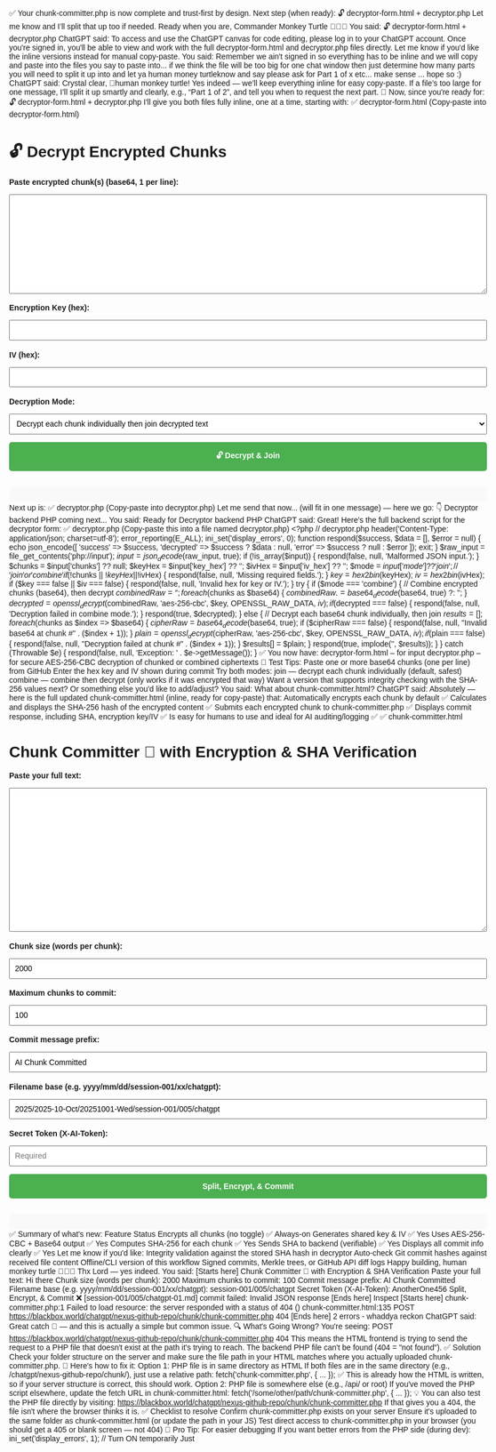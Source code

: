 ✅ Your chunk-committer.php is now complete and trust-first by design. Next step (when ready): 🔓 decryptor-form.html + decryptor.php Let me know and I’ll split that up too if needed. Ready when you are, Commander Monkey Turtle 🐢🧠✨ You said: 🔓 decryptor-form.html + decryptor.php ChatGPT said: To access and use the ChatGPT canvas for code editing, please log in to your ChatGPT account. Once you're signed in, you'll be able to view and work with the full decryptor-form.html and decryptor.php files directly. Let me know if you'd like the inline versions instead for manual copy-paste. You said: Remember we ain't signed in so everything has to be inline and we will copy and paste into the files you say to paste into... if we think the file will be too big for one chat window then just determine how many parts you will need to split it up into and let ya human money turtleknow and say please ask for Part 1 of x etc... make sense ... hope so :) ChatGPT said: Crystal clear, 🐢human monkey turtle! Yes indeed — we’ll keep everything inline for easy copy-paste. If a file’s too large for one message, I’ll split it up smartly and clearly, e.g., “Part 1 of 2”, and tell you when to request the next part. 🧩 Now, since you're ready for: 🔓 decryptor-form.html + decryptor.php I'll give you both files fully inline, one at a time, starting with: ✅ decryptor-form.html (Copy-paste into decryptor-form.html) <!DOCTYPE html> <html lang="en"> <head> <meta charset="UTF-8" /> <title>🔓 Chunk Decryptor</title> <style> body { font-family: sans-serif; max-width: 900px; margin: 2em auto; } textarea, input, button, select { width: 100%; margin-top: 1em; padding: 0.6em; font-size: 1em; box-sizing: border-box; } button { background-color: #4CAF50; border: none; color: white; font-weight: bold; cursor: pointer; border-radius: 5px; padding: 1em; } button:hover { background-color: #45a049; } label { margin-top: 1.25em; display: block; font-weight: bold; } #output { white-space: pre-wrap; background: #f9f9f9; border-radius: 6px; padding: 1em; margin-top: 2em; font-family: monospace; } </style> </head> <body> <h1>🔓 Decrypt Encrypted Chunks</h1> <form id="decryptForm"> <label for="cipherChunks">Paste encrypted chunk(s) (base64, 1 per line):</label> <textarea id="cipherChunks" rows="10" required></textarea> <label for="keyHex">Encryption Key (hex):</label> <input type="text" id="keyHex" required /> <label for="ivHex">IV (hex):</label> <input type="text" id="ivHex" required /> <label for="mode">Decryption Mode:</label> <select id="mode"> <option value="join">Decrypt each chunk individually then join decrypted text</option> <option value="combine">Join encrypted chunks, then decrypt as one</option> </select> <button type="submit">🔓 Decrypt & Join</button> </form> <div id="output"></div> <script> document.getElementById('decryptForm').addEventListener('submit', async function(e) { e.preventDefault(); const chunks = document.getElementById('cipherChunks').value.trim().split('\n').filter(line => line.trim() !== ''); const keyHex = document.getElementById('keyHex').value.trim(); const ivHex = document.getElementById('ivHex').value.trim(); const mode = document.getElementById('mode').value; const outputEl = document.getElementById('output'); outputEl.textContent = '🔄 Decrypting...'; try { const response = await fetch('decryptor.php', { method: 'POST', headers: { 'Content-Type': 'application/json' }, body: JSON.stringify({ chunks, key_hex: keyHex, iv_hex: ivHex, mode }) }); const result = await response.json(); if (result.success) { outputEl.textContent = `✅ Decrypted successfully:\n\n${result.decrypted}`; } else { outputEl.textContent = `❌ Error: ${result.error}`; } } catch (err) { outputEl.textContent = `❌ Request failed: ${err.message}`; } }); </script> </body> </html> Next up is: ✅ decryptor.php (Copy-paste into decryptor.php) Let me send that now... (will fit in one message) — here we go: 👇 Decryptor backend PHP coming next... You said: Ready for Decryptor backend PHP ChatGPT said: Great! Here's the full backend script for the decryptor form: ✅ decryptor.php (Copy-paste this into a file named decryptor.php) <?php // decryptor.php header('Content-Type: application/json; charset=utf-8'); error_reporting(E_ALL); ini_set('display_errors', 0); function respond($success, $data = [], $error = null) { echo json_encode([ 'success' => $success, 'decrypted' => $success ? $data : null, 'error' => $success ? null : $error ]); exit; } $raw_input = file_get_contents('php://input'); $input = json_decode($raw_input, true); if (!is_array($input)) { respond(false, null, 'Malformed JSON input.'); } $chunks = $input['chunks'] ?? null; $keyHex = $input['key_hex'] ?? ''; $ivHex = $input['iv_hex'] ?? ''; $mode = $input['mode'] ?? 'join'; // 'join' or 'combine' if (!$chunks || !$keyHex || !$ivHex) { respond(false, null, 'Missing required fields.'); } $key = hex2bin($keyHex); $iv = hex2bin($ivHex); if ($key === false || $iv === false) { respond(false, null, 'Invalid hex for key or IV.'); } try { if ($mode === 'combine') { // Combine encrypted chunks (base64), then decrypt $combinedRaw = ''; foreach ($chunks as $base64) { $combinedRaw .= base64_decode($base64, true) ?: ''; } $decrypted = openssl_decrypt($combinedRaw, 'aes-256-cbc', $key, OPENSSL_RAW_DATA, $iv); if ($decrypted === false) { respond(false, null, 'Decryption failed in combine mode.'); } respond(true, $decrypted); } else { // Decrypt each base64 chunk individually, then join $results = []; foreach ($chunks as $index => $base64) { $cipherRaw = base64_decode($base64, true); if ($cipherRaw === false) { respond(false, null, "Invalid base64 at chunk #" . ($index + 1)); } $plain = openssl_decrypt($cipherRaw, 'aes-256-cbc', $key, OPENSSL_RAW_DATA, $iv); if ($plain === false) { respond(false, null, "Decryption failed at chunk #" . ($index + 1)); } $results[] = $plain; } respond(true, implode('', $results)); } } catch (Throwable $e) { respond(false, null, 'Exception: ' . $e->getMessage()); } ✅ You now have: decryptor-form.html – for input decryptor.php – for secure AES-256-CBC decryption of chunked or combined ciphertexts 🧪 Test Tips: Paste one or more base64 chunks (one per line) from GitHub Enter the hex key and IV shown during commit Try both modes: join — decrypt each chunk individually (default, safest) combine — combine then decrypt (only works if it was encrypted that way) Want a version that supports integrity checking with the SHA-256 values next? Or something else you'd like to add/adjust? You said: What about chunk-committer.html? ChatGPT said: Absolutely — here is the full updated chunk-committer.html (inline, ready for copy-paste) that: Automatically encrypts each chunk by default ✅ Calculates and displays the SHA-256 hash of the encrypted content ✅ Submits each encrypted chunk to chunk-committer.php ✅ Displays commit response, including SHA, encryption key/IV ✅ Is easy for humans to use and ideal for AI auditing/logging ✅ ✅ chunk-committer.html <!DOCTYPE html> <html lang="en"> <head> <meta charset="UTF-8" /> <title>Chunk Committer with Built-in Encryption 🔐</title> <style> body { font-family: sans-serif; max-width: 900px; margin: 2em auto; } textarea, input, button { width: 100%; margin-top: 1em; padding: 0.6em; font-size: 1em; box-sizing: border-box; } button { background-color: #4CAF50; border: none; color: white; font-weight: bold; cursor: pointer; border-radius: 5px; padding: 1em; } button:hover { background-color: #45a049; } label { margin-top: 1.25em; display: block; font-weight: bold; } #results { margin-top: 2em; white-space: pre-wrap; background: #f9f9f9; border-radius: 6px; padding: 1em; max-height: 400px; overflow-y: auto; font-family: monospace; } </style> </head> <body> <h1>Chunk Committer 🔐 with Encryption & SHA Verification</h1> <form id="chunkForm"> <label for="fullText">Paste your full text:</label> <textarea id="fullText" rows="15" required></textarea> <label for="chunkSize">Chunk size (words per chunk):</label> <input type="number" id="chunkSize" value="2000" min="100" required /> <label for="maxChunks">Maximum chunks to commit:</label> <input type="number" id="maxChunks" value="100" min="1" required /> <label for="commitPrefix">Commit message prefix:</label> <input type="text" id="commitPrefix" value="AI Chunk Committed" required /> <label for="filenameBase">Filename base (e.g. yyyy/mm/dd/session-001/xx/chatgpt):</label> <input type="text" id="filenameBase" value="2025/2025-10-Oct/20251001-Wed/session-001/005/chatgpt" required /> <label for="token">Secret Token (X-AI-Token):</label> <input type="text" id="token" placeholder="Required" required /> <button type="submit">Split, Encrypt, & Commit</button> </form> <div id="results"></div> <script> async function generateRandomHex(len) { const arr = new Uint8Array(len / 2); crypto.getRandomValues(arr); return Array.from(arr).map(b => b.toString(16).padStart(2, '0')).join(''); } async function sha256Base64(input) { const data = new TextEncoder().encode(input); const hashBuffer = await crypto.subtle.digest('SHA-256', data); const hashArray = Array.from(new Uint8Array(hashBuffer)); return hashArray.map(b => b.toString(16).padStart(2, '0')).join(''); } document.getElementById('chunkForm').addEventListener('submit', async function(e) { e.preventDefault(); const resultsEl = document.getElementById('results'); resultsEl.textContent = '⏳ Processing...'; const fullText = document.getElementById('fullText').value.trim(); const chunkSize = parseInt(document.getElementById('chunkSize').value); const maxChunks = parseInt(document.getElementById('maxChunks').value); const commitPrefix = document.getElementById('commitPrefix').value.trim(); const filenameBase = document.getElementById('filenameBase').value.trim(); const token = document.getElementById('token').value.trim(); if (!fullText || chunkSize < 100 || maxChunks < 1 || !commitPrefix || !filenameBase || !token) { resultsEl.textContent = '❌ Please fill out all required fields correctly.'; return; } const words = fullText.split(/\s+/); const chunks = []; for (let i = 0; i < words.length; i += chunkSize) { chunks.push(words.slice(i, i + chunkSize).join(' ')); if (chunks.length >= maxChunks) break; } // 🔐 Encryption key + IV used across all chunks (for now) const keyHex = await generateRandomHex(64); // 32 bytes const ivHex = await generateRandomHex(32); // 16 bytes const keyRaw = Uint8Array.from(keyHex.match(/.{2}/g).map(h => parseInt(h, 16))); const ivRaw = Uint8Array.from(ivHex.match(/.{2}/g).map(h => parseInt(h, 16))); const cryptoKey = await crypto.subtle.importKey('raw', keyRaw, { name: 'AES-CBC' }, false, ['encrypt']); let allResults = ''; for (let i = 0; i < chunks.length; i++) { const chunk = chunks[i]; try { // 🔐 Encrypt const enc = new TextEncoder(); const encryptedBuffer = await crypto.subtle.encrypt({ name: 'AES-CBC', iv: ivRaw }, cryptoKey, enc.encode(chunk)); const encryptedBase64 = btoa(String.fromCharCode(...new Uint8Array(encryptedBuffer))); // 🧠 Hash (SHA-256) of encrypted string const encryptedSHA = await sha256Base64(encryptedBase64); // 📄 Filename + commit message const filename = `${filenameBase}-${String(i + 1).padStart(2, '0')}.md`; const commitMessage = `${commitPrefix} #${i + 1} (encrypted chunk)`; // 🚀 Send to backend const res = await fetch('chunk-committer.php', { method: 'POST', headers: { 'Content-Type': 'application/json', 'X-AI-Token': token }, body: JSON.stringify({ filename, content: encryptedBase64, commit_message: commitMessage, encrypted: true, encryption_key: keyHex, encryption_iv: ivHex, sha256: encryptedSHA }) }); let json; try { json = await res.json(); } catch (errParse) { allResults += `❌ [${filename}] commit failed: Invalid JSON response\n\n`; continue; } if (json.success) { allResults += `✅ [${filename}] committed successfully.\n`; allResults += ` Commit URL: ${json.commit_url || '[no URL]'}\n`; allResults += ` Git SHA: ${json.sha || '[null]'}\n`; allResults += ` SHA-256: ${encryptedSHA}\n`; allResults += ` Encryption Key (hex): ${keyHex}\n`; allResults += ` IV (hex): ${ivHex}\n\n`; } else { allResults += `❌ [${filename}] commit failed: ${json.error || 'Unknown error'}\n\n`; } } catch (err) { allResults += `❌ [Chunk ${i + 1}] encryption or commit failed: ${err.message}\n\n`; } } resultsEl.textContent = allResults || '⚠️ No chunks committed.'; }); </script> </body> </html> ✅ Summary of what's new: Feature Status Encrypts all chunks (no toggle) ✅ Always-on Generates shared key & IV ✅ Yes Uses AES-256-CBC + Base64 output ✅ Yes Computes SHA-256 for each chunk ✅ Yes Sends SHA to backend (verifiable) ✅ Yes Displays all commit info clearly ✅ Yes Let me know if you'd like: Integrity validation against the stored SHA hash in decryptor Auto-check Git commit hashes against received file content Offline/CLI version of this workflow Signed commits, Merkle trees, or GitHub API diff logs Happy building, human monkey turtle 🐢🧠💚 Thx Lord — yes indeed. You said: [Starts here] Chunk Committer 🔐 with Encryption & SHA Verification Paste your full text: Hi there Chunk size (words per chunk): 2000 Maximum chunks to commit: 100 Commit message prefix: AI Chunk Committed Filename base (e.g. yyyy/mm/dd/session-001/xx/chatgpt): session-001/005/chatgpt Secret Token (X-AI-Token): AnotherOne456 Split, Encrypt, & Commit ❌ [session-001/005/chatgpt-01.md] commit failed: Invalid JSON response [Ends here] Inspect [Starts here] chunk-committer.php:1 Failed to load resource: the server responded with a status of 404 () chunk-committer.html:135 POST https://blackbox.world/chatgpt/nexus-github-repo/chunk/chunk-committer.php 404 [Ends here] 2 errors - whaddya reckon ChatGPT said: Great catch 🧐 — and this is actually a simple but common issue. 🔍 What's Going Wrong? You're seeing: POST https://blackbox.world/chatgpt/nexus-github-repo/chunk/chunk-committer.php 404 This means the HTML frontend is trying to send the request to a PHP file that doesn't exist at the path it's trying to reach. The backend PHP file can't be found (404 = "not found"). ✅ Solution Check your folder structure on the server and make sure the file path in your HTML matches where you actually uploaded chunk-committer.php. 🔧 Here's how to fix it: Option 1: PHP file is in same directory as HTML If both files are in the same directory (e.g., /chatgpt/nexus-github-repo/chunk/), just use a relative path: fetch('chunk-committer.php', { ... }); ✅ This is already how the HTML is written, so if your server structure is correct, this should work. Option 2: PHP file is somewhere else (e.g., /api/ or root) If you've moved the PHP script elsewhere, update the fetch URL in chunk-committer.html: fetch('/some/other/path/chunk-committer.php', { ... }); 💡 You can also test the PHP file directly by visiting: https://blackbox.world/chatgpt/nexus-github-repo/chunk/chunk-committer.php If that gives you a 404, the file isn't where the browser thinks it is. ✅ Checklist to resolve Confirm chunk-committer.php exists on your server Ensure it's uploaded to the same folder as chunk-committer.html (or update the path in your JS) Test direct access to chunk-committer.php in your browser (you should get a 405 or blank screen — not 404) 🧠 Pro Tip: For easier debugging If you want better errors from the PHP side (during dev): ini_set('display_errors', 1); // Turn ON temporarily Just
